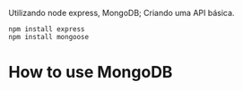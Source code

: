 Utilizando node express, MongoDB;
Criando uma API básica.

```
npm install express
npm install mongoose
```

<h1>How to use MongoDB</h1>

